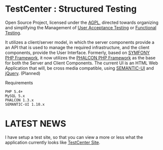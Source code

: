 # TestCenter : Structured Testing
Open Source Project, licensed under the [AGPL](http://www.gnu.org/licenses/agpl-3.0.html), directed towards organizing and simplifying the Management of [User Acceptance Testing](http://en.wikipedia.org/wiki/Acceptance_testing) or [Functional Testing](http://en.wikipedia.org/wiki/Functional_testing).

It utilizes a client/server model, in which the server components provide a an API that is used to manage the required infrastructure, and the client components, provide the User Interface.
Formerly, based on [SYMFONY PHP Framework](http://symfony.com/), it now utilizes the [PHALCON PHP Framework](http://phalconphp.com/en/) as the base for both the Server and Client Components. The current UI is an HTML Web Application that will, be cross media compatible, using [SEMANTIC-UI](http://semantic-ui.com/) and [jQuery](http://jquery.com/).
(Planned)

Requirements

    PHP 5.4+
    MySQL 5.x
    PHALCON 1.3.x 
    SEMANTIC-UI 1.10.x
    
# LATEST NEWS

I have setup a test site, so that you can view a more or less what the application currently looks like
[TestCenter Site](http://test-to.com:8080/).
